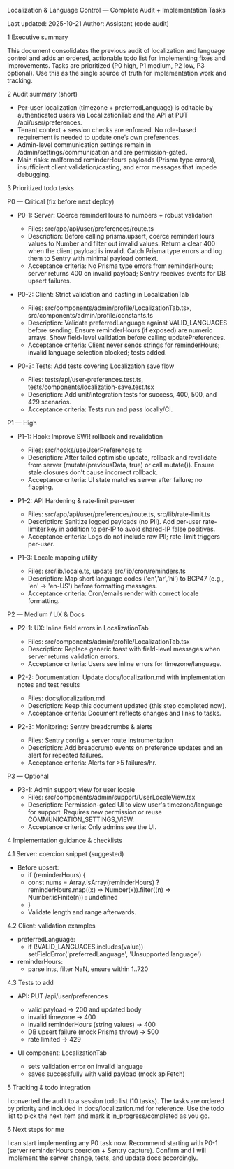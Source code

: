 Localization & Language Control — Complete Audit + Implementation Tasks

Last updated: 2025-10-21
Author: Assistant (code audit)

1 Executive summary

This document consolidates the previous audit of localization and language control and adds an ordered, actionable todo list for implementing fixes and improvements. Tasks are prioritized (P0 high, P1 medium, P2 low, P3 optional). Use this as the single source of truth for implementation work and tracking.

2 Audit summary (short)

- Per-user localization (timezone + preferredLanguage) is editable by authenticated users via LocalizationTab and the API at PUT /api/user/preferences.
- Tenant context + session checks are enforced. No role-based requirement is needed to update one’s own preferences.
- Admin-level communication settings remain in /admin/settings/communication and are permission-gated.
- Main risks: malformed reminderHours payloads (Prisma type errors), insufficient client validation/casting, and error messages that impede debugging.

3 Prioritized todo tasks

P0 — Critical (fix before next deploy)

- P0-1: Server: Coerce reminderHours to numbers + robust validation
  - Files: src/app/api/user/preferences/route.ts
  - Description: Before calling prisma.upsert, coerce reminderHours values to Number and filter out invalid values. Return a clear 400 when the client payload is invalid. Catch Prisma type errors and log them to Sentry with minimal payload context.
  - Acceptance criteria: No Prisma type errors from reminderHours; server returns 400 on invalid payload; Sentry receives events for DB upsert failures.

- P0-2: Client: Strict validation and casting in LocalizationTab
  - Files: src/components/admin/profile/LocalizationTab.tsx, src/components/admin/profile/constants.ts
  - Description: Validate preferredLanguage against VALID_LANGUAGES before sending. Ensure reminderHours (if exposed) are numeric arrays. Show field-level validation before calling updatePreferences.
  - Acceptance criteria: Client never sends strings for reminderHours; invalid language selection blocked; tests added.

- P0-3: Tests: Add tests covering Localization save flow
  - Files: tests/api/user-preferences.test.ts, tests/components/localization-save.test.tsx
  - Description: Add unit/integration tests for success, 400, 500, and 429 scenarios.
  - Acceptance criteria: Tests run and pass locally/CI.

P1 — High

- P1-1: Hook: Improve SWR rollback and revalidation
  - Files: src/hooks/useUserPreferences.ts
  - Description: After failed optimistic update, rollback and revalidate from server (mutate(previousData, true) or call mutate()). Ensure stale closures don't cause incorrect rollback.
  - Acceptance criteria: UI state matches server after failure; no flapping.

- P1-2: API Hardening & rate-limit per-user
  - Files: src/app/api/user/preferences/route.ts, src/lib/rate-limit.ts
  - Description: Sanitize logged payloads (no PII). Add per-user rate-limiter key in addition to per-IP to avoid shared-IP false positives.
  - Acceptance criteria: Logs do not include raw PII; rate-limit triggers per-user.

- P1-3: Locale mapping utility
  - Files: src/lib/locale.ts, update src/lib/cron/reminders.ts
  - Description: Map short language codes ('en','ar','hi') to BCP47 (e.g., 'en' -> 'en-US') before formatting messages.
  - Acceptance criteria: Cron/emails render with correct locale formatting.

P2 — Medium / UX & Docs

- P2-1: UX: Inline field errors in LocalizationTab
  - Files: src/components/admin/profile/LocalizationTab.tsx
  - Description: Replace generic toast with field-level messages when server returns validation errors.
  - Acceptance criteria: Users see inline errors for timezone/language.

- P2-2: Documentation: Update docs/localization.md with implementation notes and test results
  - Files: docs/localization.md
  - Description: Keep this document updated (this step completed now).
  - Acceptance criteria: Document reflects changes and links to tasks.

- P2-3: Monitoring: Sentry breadcrumbs & alerts
  - Files: Sentry config + server route instrumentation
  - Description: Add breadcrumb events on preference updates and an alert for repeated failures.
  - Acceptance criteria: Alerts for >5 failures/hr.

P3 — Optional

- P3-1: Admin support view for user locale
  - Files: src/components/admin/support/UserLocaleView.tsx
  - Description: Permission-gated UI to view user's timezone/language for support. Requires new permission or reuse COMMUNICATION_SETTINGS_VIEW.
  - Acceptance criteria: Only admins see the UI.

4 Implementation guidance & checklists

4.1 Server: coercion snippet (suggested)

- Before upsert:
  - if (reminderHours) {
  -   const nums = Array.isArray(reminderHours) ? reminderHours.map((x) => Number(x)).filter((n) => Number.isFinite(n)) : undefined
  - }
  - Validate length and range afterwards.

4.2 Client: validation examples

- preferredLanguage:
  - if (!VALID_LANGUAGES.includes(value)) setFieldError('preferredLanguage', 'Unsupported language')
- reminderHours:
  - parse ints, filter NaN, ensure within 1..720

4.3 Tests to add

- API: PUT /api/user/preferences
  - valid payload -> 200 and updated body
  - invalid timezone -> 400
  - invalid reminderHours (string values) -> 400
  - DB upsert failure (mock Prisma throw) -> 500
  - rate limited -> 429

- UI component: LocalizationTab
  - sets validation error on invalid language
  - saves successfully with valid payload (mock apiFetch)

5 Tracking & todo integration

I converted the audit to a session todo list (10 tasks). The tasks are ordered by priority and included in docs/localization.md for reference. Use the todo list to pick the next item and mark it in_progress/completed as you go.

6 Next steps for me

I can start implementing any P0 task now. Recommend starting with P0-1 (server reminderHours coercion + Sentry capture). Confirm and I will implement the server change, tests, and update docs accordingly.

